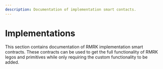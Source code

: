 ```yaml
---
description: Documentation of implementation smart contacts.
---
```


# Implementations

This section contains documentation of RMRK implementation smart contracts. These contracts can be used to get the full functionality of RMRK legos and primitives while only requiring the custom functionality to be added.
